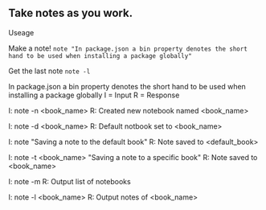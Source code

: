 ## Take notes as you work.

Useage

Make a note!
`note "In package.json a bin property denotes the short hand to be used when installing a package globally"`

Get the last note
`note -l`

In package.json a bin property denotes the short hand to be used when installing a package globally
I = Input
R = Response

I: note -n <book_name>
R: Created new notebook named <book_name>

I: note -d <book_name>
R: Default notbook set to <book_name>

I: note "Saving a note to the default book"
R: Note saved to <default_book>

I: note -t <book_name> "Saving a note to a specific book"
R: Note saved to <book_name> 

I: note -m
R: Output list of notebooks

I: note -l <book_name>
R: Output notes of <book_name>